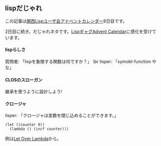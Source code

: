 ## lispだじゃれ

この記事は[関西Lispユーザ会アドベントカレンダー](https://adventar.org/calendars/2490)8日目です。

2日目に続き、だじゃれネタです。[LispギャグAdvent Calendar](https://atnd.org/events/22826)に感化を受けています。

#### lispらしさ
質問者: 「lispを象徴する関数は何ですか？」 \br
lisper: 「symobl-function やな」

#### CLOSのスローガン
継承を使うように設計しよう!

#### クロージャ
lisper: 「クロージャは変数を閉じ込めることができます。」

```
(let ((counter 0))
  (lambda () (incf counter)))
```

例は[Let Over Lambda](https://letoverlambda.com/)から。